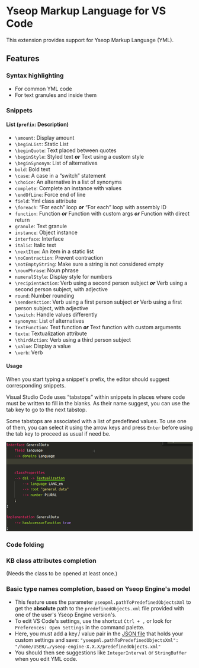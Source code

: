 # Yseop Markup Language for VS Code

This extension provides support for Yseop Markup Language (YML).

## Features

### Syntax highlighting

* For common YML code
* For text granules and inside them


### Snippets

#### List (`prefix`: Description)

* `\amount`: Display amount
* `\beginList`: Static List
* `\beginQuote`: Text placed between quotes
* `\beginStyle`: Styled text
  ***or*** Text using a custom style
* `\beginSynonym`: List of alternatives
* `bold`: Bold text
* `\case`: A case in a “switch” statement
* `\choice`: An alternative in a list of synonyms
* `complete`: Complete an instance with values
* `\endOfLine`: Force end of line
* `field`: Yml class attribute
* `\foreach`: “For each” loop
  ***or*** “For each” loop with assembly ID
* `function`: Function
  ***or*** Function with custom args
  ***or*** Function with direct return
* `granule`: Text granule
* `instance`: Object instance
* `interface`: Interface
* `italic`: Italic text
* `\nextItem`: An item in a static list
* `\noContraction`: Prevent contraction
* `\notEmptyString`: Make sure a string is not considered empty
* `\nounPhrase`: Noun phrase
* `numeralStyle`: Display style for numbers
* `\recipientAction`: Verb using a second person subject
  ***or*** Verb using a second person subject, with adjective
* `round`: Number rounding
* `\senderAction`: Verb using a first person subject
  ***or*** Verb using a first person subject, with adjective
* `\switch`: Handle values differently
* `synonyms`: List of alternatives
* `TextFunction`: Text function
  ***or*** Text function with custom arguments
* `textu`: Textualization attribute
* `\thirdAction`: Verb using a third person subject
* `\value`: Display a value
* `\verb`: Verb

[comment]: # (The snippet list can be updated using list-snippets.sh.)


#### Usage

When you start typing a snippet's prefix, the editor should suggest corresponding snippets.

Visual Studio Code uses “tabstops” within snippets in places where code must be written to fill in the blanks. As their name suggest, you can use the tab key to go to the next tabstop.

Some tabstops are associated with a list of predefined values. To use one of them, you can select it using the arrow keys and press `Enter` before using the tab key to proceed as usual if need be.

![Example GIF for snippets](images/textualization.gif "Snippet for textualization.")


### Code folding
### KB class attributes completion

(Needs the class to be opened at least once.)


### Basic type names completion, based on Yseop Engine's model

* This feature uses the parameter `yseopml.pathToPredefinedObjectsXml` to get the **absolute** path to the `predefinedObjects.xml` file provided with one of the user's Yseop Engine version's.
* To edit VS Code's settings, use the shortcut `Ctrl + ,` or look for `Preferences: Open Settings` in the command palette.
* Here, you must add a key / value pair in the [JSON file](https://en.wikipedia.org/wiki/JSON#Example) that holds your custom settings and save: `"yseopml.pathToPredefinedObjectsXml": "/home/USER/…/yseop-engine-X.X.X/predefinedObjects.xml"`
* You should then see suggestions like `IntegerInterval` or `StringBuffer` when you edit YML code.
